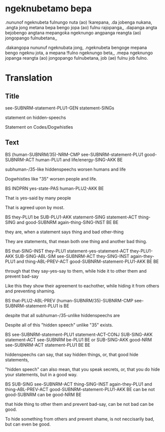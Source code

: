 # ngeknubetamo bepa
.nununof ngeknubeta fulnungo nuta (ao) !karepana,
.da jobenga nukana,
.angta jong metana bepa bengo jopa (ao) fulnu rajopanga,,
.dapanga angta bejobengo angtana mepangoka ngeknungo angpanga reangta (ao) jongopango fulnubetana,,

.dakangopa nununuf ngeknubata jong,
.ngeknubeta bengoge mepana bengo ngeknu jota, a mepana !fulno ngeknungo beta,,
.mepa ngeknungo jopanga reangta (ao) jongopango fulnubetana, job (ae) fulnu job fulno.
# Translation
## Title
see-SUBNRM-statement-PLU1-GEN statement-SINGs

statement on hidden-speechs

Statement on Codes/Dogwhistles
## Text
BS (human-SUBNRM/35)-NRM-CMP see-SUBNRM-statement-PLU1 good-SUBNRM-ACT human-PLU1 and life/energy-SING-AKK BE

subhuman-/35-like hiddenspeechs worsen humans and life

Dogwhistles like "35" worsen people and life.

BS INDPRN yes-state-PAS human-PLU2-AKK BE

That is yes-said by many people

That is agreed upon by most.

BS they-PLU1 be SUB-PLU1-AKK statement-SING statement-ACT thing-SING and good-SUBNRM again-thing-SING-INST BE BE

they are, when a statement says thing and bad other-thing

They are statements, that mean both one thing and another bad thing.

BS that-SING-INST they-PLU1 statement-yes-statement-ACT they-PLU1-AKK SUB-SING-ABL-SIM see-SUBNRM-ACT they-SING-INST again-they-PLU1 and thing-ABL-PREV-ACT good-SUBNRM-statement-PLU1-AKK BE BE

through that they say-yes-say to them, while hide it to other them and prevent bad-say

Like this they show their agreement to eachother, while hiding it from others and preventing shaming.

BS that-PLU2-ABL-PREV (human-SUBNRM/35)-SUBNRM-CMP see-SUBNRM-statement-PLU1 is BE

despite that all subhuman-/35-unlike hiddenspeechs are

Despite all of this "hidden speech" unlike "35" exists.

BS see-SUBNRM-statement-PLU1 statement-ACT-CONJ SUB-SING-AKK statement-ACT see-SUBNRM be-PLU1 BE or SUB-SING-AKK good-NRM see-SUBNRM-ACT statement-PLU1 BE BE

hiddenspeechs can say, that say hidden things, or, that good hide statements,

"hidden speech" can also mean, that you speak secrets, or, that you do hide your statements, but in a good way.

BS SUB-SING see-SUBNRM-ACT thing-SING-INST again-they-PLU1 and thing-ABL-PREV-ACT good-SUBNRM-statement-PLU1-AKK BE can be not good-SUBNRM can be good-NRM BE

that hide thing to other them and prevent bad-say, can be not bad can be good.

To hide something from others and prevent shame, is not neccisarily bad, but can even be good.
